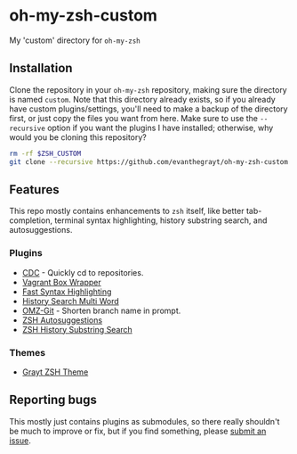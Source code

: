 # oh-my-zsh-custom
My 'custom' directory for `oh-my-zsh`

## Installation
Clone the repository in your `oh-my-zsh` repository, making sure the directory
is named `custom`. Note that this directory already exists, so if you already
have custom plugins/settings, you'll need to make a backup of the directory
first, or just copy the files you want from here. Make sure to use the
`--recursive` option if you want the plugins I have installed; otherwise, why
would you be cloning this repository?

```bash
rm -rf $ZSH_CUSTOM
git clone --recursive https://github.com/evanthegrayt/oh-my-zsh-custom.git $ZSH_CUSTOM
```

## Features
This repo mostly contains enhancements to `zsh` itself, like better
tab-completion, terminal syntax highlighting, history substring search, and
autosuggestions.

### Plugins
- [CDC](https://github.com/evanthegrayt/cdc) - Quickly cd to repositories.
- [Vagrant Box Wrapper](https://github.com/evanthegrayt/vagrant-box-wrapper)
- [Fast Syntax Highlighting](https://github.com/zdharma/fast-syntax-highlighting)
- [History Search Multi Word](https://github.com/zdharma/history-search-multi-word)
- [OMZ-Git](https://github.com/tnwinc/omz-git) - Shorten branch name in prompt.
- [ZSH Autosuggestions](https://github.com/zsh-users/zsh-autosuggestions)
- [ZSH History Substring Search](https://github.com/zsh-users/zsh-history-substring-search)
### Themes
- [Grayt ZSH Theme](https://github.com/evanthegrayt/grayt-zsh-theme)

## Reporting bugs
This mostly just contains plugins as submodules, so there really shouldn't be
much to improve or fix, but if you find something, please [submit an
issue](https://github.com/evanthegrayt/oh-my-zsh-custom/issues/new).

